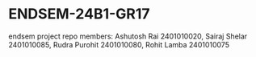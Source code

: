 # ENDSEM-24B1-GR17
endsem project repo
members: Ashutosh Rai 2401010020,
         Sairaj Shelar 2401010085,
         Rudra Purohit 2401010080,
         Rohit Lamba 2401010075

